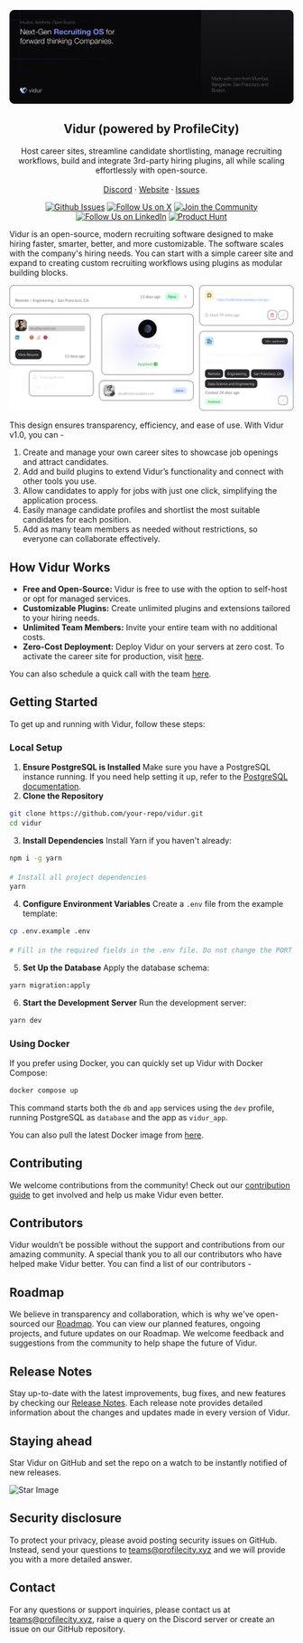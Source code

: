 <p align="center">
  <a href="https://github.com/profilecity/vidur">
   <img src="./header.png" alt="Logo">
  </a>

<h2 align="center">Vidur (powered by ProfileCity)</h3>

<p align="center">
    Host career sites, streamline candidate shortlisting, manage recruiting workflows, build and integrate 3rd-party hiring plugins, all while scaling effortlessly with open-source.
    <br /><br />
    <a href="https://discord.gg/9ms5uYF8xF">Discord</a>
    ·
    <a href="https://www.profilecity.xyz/vidur">Website</a>
    ·
    <a href="https://github.com/profilecity/vidur/issues">Issues</a>
  </p>
</p>

<p align="center">
  <a href="https://github.com/profilecity/vidur/"><img src="https://img.shields.io/github/stars/profilecity/vidur?style=social" alt="Github Issues"></a>
   <a href="https://x.com/profilecityhq"><img src="https://img.shields.io/twitter/follow/profilecityhq" alt="Follow Us on X"></a>
   <a href="https://discord.com/invite/cRaukv9dJ2"><img src="https://img.shields.io/badge/Discord%20-%20Join%20the%20Community%20-%20%235865F2" alt="Join the Community"></a>
   <a href="https://www.linkedin.com/company/profilecity"><img src="https://img.shields.io/badge/LinkedIn-Profilecity-blue" alt="Follow Us on LinkedIn"></a>
   <a href="https://www.producthunt.com/products/vidur"><img src="https://img.shields.io/badge/Product%20Hunt%20-%20Vidur%20-%20%23DA552F" alt="Product Hunt"></a>
</p>

Vidur is an open-source, modern recruiting software designed to make hiring faster, smarter, better, and more customizable. The software scales with the company's hiring needs. You can start with a simple career site and expand to creating custom recruiting workflows using plugins as modular building blocks.

![banner](banner.png)

This design ensures transparency, efficiency, and ease of use. With Vidur v1.0, you can - 
1. Create and manage your own career sites to showcase job openings and attract candidates.
2. Add and build plugins to extend Vidur’s functionality and connect with other tools you use.
3. Allow candidates to apply for jobs with just one click, simplifying the application process.
4. Easily manage candidate profiles and shortlist the most suitable candidates for each position.
5. Add as many team members as needed without restrictions, so everyone can collaborate effectively.

## How Vidur Works
- **Free and Open-Source:** Vidur is free to use with the option to self-host or opt for managed services.
- **Customizable Plugins:** Create unlimited plugins and extensions tailored to your hiring needs.
- **Unlimited Team Members:** Invite your entire team with no additional costs.
- **Zero-Cost Deployment:** Deploy Vidur on your servers at zero cost. To activate the career site for production, visit [here](https://tally.so/r/nGD0GO).

You can also schedule a quick call with the team [here](https://calendly.com/0xdevshah).

## Getting Started
To get up and running with Vidur, follow these steps:

### Local Setup
1. **Ensure PostgreSQL is Installed** Make sure you have a PostgreSQL instance running. If you need help setting it up, refer to the [PostgreSQL documentation](https://www.postgresql.org/docs/).
2. **Clone the Repository**
```bash
git clone https://github.com/your-repo/vidur.git
cd vidur
```
3. **Install Dependencies** Install Yarn if you haven't already:
```bash
npm i -g yarn

# Install all project dependencies
yarn
```
4. **Configure Environment Variables** Create a `.env` file from the example template:
```bash
cp .env.example .env

# Fill in the required fields in the .env file. Do not change the PORT value.
```

5. **Set Up the Database** Apply the database schema:
```bash
yarn migration:apply
```
6.  **Start the Development Server** Run the development server:
```bash
yarn dev
```

### Using Docker
If you prefer using Docker, you can quickly set up Vidur with Docker Compose:
```bash 
docker compose up
```
This command starts both the `db` and `app` services using the `dev` profile, running PostgreSQL as `database` and the app as `vidur_app`.

You can also pull the latest Docker image from [here](https://hub.docker.com/r/profilecity/vidur/tags).


## Contributing
We welcome contributions from the community! Check out our [contribution guide](./CONTRIBUTING.md) to get involved and help us make Vidur even better.

## Contributors
Vidur wouldn’t be possible without the support and contributions from our amazing community. A special thank you to all our contributors who have helped make Vidur better. You can find a list of our contributors -

<!-- ALL-CONTRIBUTORS-LIST:START - Do not remove or modify this section -->
<!-- prettier-ignore-start -->
<!-- markdownlint-disable -->

<!-- markdownlint-restore -->
<!-- prettier-ignore-end -->

<!-- ALL-CONTRIBUTORS-LIST:END -->

## Roadmap
We believe in transparency and collaboration, which is why we've open-sourced our [Roadmap](https://github.com/orgs/profilecity/projects/5). You can view our planned features, ongoing projects, and future updates on our Roadmap. We welcome feedback and suggestions from the community to help shape the future of Vidur.

## Release Notes
Stay up-to-date with the latest improvements, bug fixes, and new features by checking our [Release Notes](https://github.com/profilecity/vidur/releases). Each release note provides detailed information about the changes and updates made in every version of Vidur.

## Staying ahead
Star Vidur on GitHub and set the repo on a watch to be instantly notified of new releases.

![Star Image](asset/star-repo.gif)

## Security disclosure
To protect your privacy, please avoid posting security issues on GitHub. Instead, send your questions to teams@profilecity.xyz and we will provide you with a more detailed answer.

## Contact
For any questions or support inquiries, please contact us at teams@profilecity.xyz, raise a query on the Discord server or create an issue on our GitHub repository.
